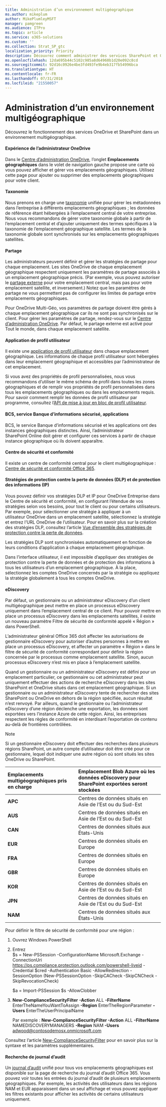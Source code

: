 ```yaml
---
title: Administration d’un environnement multigéographique
ms.author: mikeplum
author: MikePlumleyMSFT
manager: pamgreen
ms.audience: ITPro
ms.topic: article
ms.service: o365-solutions
ms.custom: ''
ms.collection: Strat_SP_gtc
localization_priority: Priority
description: Découvrez comment administrer des services SharePoint et OneDrive dans un environnement multigéographique.
ms.openlocfilehash: 12da695b44c5102c985a8d64960b1d20e092c8cd
ms.sourcegitcommit: 92d16c0926e4be3fd493fe9b4eb317fb54996bca
ms.translationtype: HT
ms.contentlocale: fr-FR
ms.lasthandoff: 07/31/2018
ms.locfileid: "21550057"
---
```

# <a name="administering-a-multi-geo-environment"></a>Administration d’un environnement multigéographique

Découvrez le fonctionnement des services OneDrive et SharePoint dans un environnement multigéographique.

#### <a name="onedrive-administrator-experience"></a>Expérience de l’administrateur OneDrive

Dans le [Centre d’administration OneDrive](https://admin.onedrive.com), l’onglet **Emplacements géographiques** dans le volet de navigation gauche propose une carte où vous pouvez afficher et gérer vos emplacements géographiques. Utilisez cette page pour ajouter ou supprimer des emplacements géographiques pour votre client.

#### <a name="taxonomy"></a>Taxonomie

Nous prenons en charge une [taxonomie](https://support.office.com/article/A180FA28-6405-4679-9EC3-81D2028C4EFC) unifiée pour gérer les métadonnées dans l’entreprise à différents emplacements géographiques ; les données de référence étant hébergées à l’emplacement central de votre entreprise. Nous vous recommandons de gérer votre taxonomie globale à partir de l’emplacement central et d’ajouter uniquement des termes spécifiques à la taxonomie de l’emplacement géographique satellite. Les termes de la taxonomie globale sont synchronisés sur les emplacements géographiques satellites.

#### <a name="sharing"></a>Partage

Les administrateurs peuvent définir et gérer les stratégies de partage pour chaque emplacement. Les sites OneDrive de chaque emplacement géographique respectent uniquement les paramètres de partage associés à un emplacement géographique précis. (Par exemple, vous pouvez autoriser le [partage externe](https://support.office.com/article/C8A462EB-0723-4B0B-8D0A-70FEAFE4BE85) pour votre emplacement central, mais pas pour votre emplacement satellite, et inversement.) Notez que les paramètres de partage ne vous permettent pas de configurer les limites de partage entre emplacements géographiques.

Pour OneDrive Multi-Géo, vos paramètres de partage doivent être gérés à chaque emplacement géographique car ils ne sont pas synchronisés sur le client. Pour gérer les paramètres de partage, rendez-vous sur le [Centre d’administration OneDrive](https://admin.onedrive.com/?v=SharingSettings). Par défaut, le partage externe est activé pour Tout le monde, dans chaque emplacement satellite.

#### <a name="user-profile-application"></a>Application de profil utilisateur

Il existe une [application de profil utilisateur](https://support.office.com/article/494bec9c-6654-41f0-920f-f7f937ea9723) dans chaque emplacement géographique. Les informations de chaque profil utilisateur sont hébergées dans leur emplacement géographique et accessibles par l’administrateur de cet emplacement.

Si vous avez des propriétés de profil personnalisées, nous vous recommandons d’utiliser le même schéma de profil dans toutes les zones géographiques et de remplir vos propriétés de profil personnalisées dans tous les emplacements géographiques ou dans les emplacements requis. Pour savoir comment remplir les données de profil utilisateur par programme, consultez l’[API de mise à jour en bloc de profil utilisateur](https://docs.microsoft.com/fr-FR/sharepoint/dev/solution-guidance/bulk-user-profile-update-api-for-sharepoint-online).

#### <a name="bcs-secure-store-apps"></a>BCS, service Banque d’informations sécurisé, applications

BCS, le service Banque d’informations sécurisé et les applications ont des instances géographiques distinctes. Ainsi, l’administrateur SharePoint Online doit gérer et configurer ces services à partir de chaque instance géographique où ils doivent apparaître.

#### <a name="security-and-compliance-admin-center"></a>Centre de sécurité et conformité

Il existe un centre de conformité central pour le client multigéographique : [Centre de sécurité et conformité Office 365](https://protection.office.com/?rfr=AdminCenter\#/homepage).

#### <a name="information-protection-ip-data-loss-prevention-dlp-policy"></a>Stratégies de protection contre la perte de données (DLP) et de protection des informations (IP)

Vous pouvez définir vos stratégies DLP et IP pour OneDrive Entreprise dans le Centre de sécurité et conformité, en configurant l’étendue de vos stratégies selon vos besoins, pour tout le client ou pour certains utilisateurs. Par exemple, pour sélectionner une stratégie à appliquer à un utilisateur OneDrive dans un emplacement satellite, sélectionnez la stratégie et entrez l’URL OneDrive de l’utilisateur. Pour en savoir plus sur la création des stratégies DLP, consultez l’article [Vue d’ensemble des stratégies de protection contre la perte de données](https://support.office.com/article/1966b2a7-d1e2-4d92-ab61-42efbb137f5e).

Les stratégies DLP sont synchronisées automatiquement en fonction de leurs conditions d’application à chaque emplacement géographique.

Dans l’interface utilisateur, il est impossible d’appliquer des stratégies de protection contre la perte de données et de protection des informations à tous les utilisateurs d’un emplacement géographique. À la place, sélectionnez les comptes OneDrive concernés par la stratégie ou appliquez la stratégie globalement à tous les comptes OneDrive.

#### <a name="ediscovery"></a>eDiscovery 

Par défaut, un gestionnaire ou un administrateur eDiscovery d’un client multigéographique peut mettre en place un processus eDiscovery uniquement dans l’emplacement central de ce client. Pour pouvoir mettre en place un processus eDiscovery dans les emplacements satellites, il existe un nouveau paramètre Filtre de sécurité de conformité appelé « Région » dans PowerShell.

L’administrateur général Office 365 doit affecter les autorisations de gestionnaire eDiscovery pour autoriser d’autres personnes à mettre en place un processus eDiscovery, et affecter un paramètre « Région » dans le filtre de sécurité de conformité correspondant pour définir la région concernée par le processus comme emplacement satellite. Sinon, aucun processus eDiscovery n’est mis en place à l’emplacement satellite.

Quand un gestionnaire ou un administrateur eDiscovery est défini pour un emplacement particulier, ce gestionnaire ou cet administrateur peut uniquement effectuer des actions de recherche eDiscovery dans les sites SharePoint et OneDrive situés dans cet emplacement géographique. Si un gestionnaire ou un administrateur eDiscovery tente de rechercher des sites SharePoint ou OneDrive en dehors de la région spécifiée, aucun résultat n’est renvoyé. Par ailleurs, quand le gestionnaire ou l’administrateur eDiscovery d’une région déclenche une exportation, les données sont exportées vers l’instance Azure de cette région. Ainsi, les entreprises respectent les règles de conformité en interdisant l’exportation de contenu au-delà de frontières contrôlées.

> [!NOTE]
> Si un gestionnaire eDiscovery doit effectuer des recherches dans plusieurs régions SharePoint, un autre compte d’utilisateur doit être créé pour ce gestionnaire, lequel doit indiquer une autre région où sont situés les sites OneDrive ou SharePoint.

<table>
<thead>
<tr class="header">
<th align="left"><strong>Emplacements multigéographiques pris en charge</strong></th>
<th align="left"><strong>Emplacement Blob Azure où les données eDiscovery pour SharePoint exportées seront stockées</strong></th>
</tr>
</thead>
<tbody>
<tr class="odd">
<td align="left"><strong>APC</strong></td>
<td align="left">Centres de données situés en Asie de l’Est ou du Sud-Est</td>
</tr>
<tr class="odd">
<td align="left"><strong>AUS</strong></td>
<td align="left">Centres de données situés en Asie de l’Est ou du Sud-Est</td>
</tr>
<tr class="even">
<td align="left"><strong>CAN</strong></td>
<td align="left">Centres de données situés aux États-Unis</td>
</tr>
<tr class="even">
<td align="left"><strong>EUR</strong></td>
<td align="left">Centres de données situés en Europe</td>
</tr>
<tr class="odd">
<td align="left"><strong>FRA</strong></td>
<td align="left">Centres de données situés en Europe</td>
</tr>
<tr class="odd">
<td align="left"><strong>GBR</strong></td>
<td align="left">Centres de données situés en Europe</td>
</tr>
<tr class="even">
<td align="left"><strong>KOR</strong></td>
<td align="left">Centres de données situés en Asie de l’Est ou du Sud-Est</td>
</tr>
<tr class="even">
<td align="left"><strong>JPN </strong></td>
<td align="left">Centres de données situés en Asie de l’Est ou du Sud-Est</td>
</tr>
<tr class="odd">
<td align="left"><strong>NAM</strong></td>
<td align="left">Centres de données situés aux États-Unis</td>
</tr>
</tbody>
</table>

Pour définir le filtre de sécurité de conformité pour une région :

1.  Ouvrez Windows PowerShell

2.  Entrez   
    $s = New-PSSession -ConfigurationName Microsoft.Exchange -ConnectionUri <https://ps.compliance.protection.outlook.com/powershell-liveid> -Credential $cred -Authentication Basic -AllowRedirection -SessionOption (New-PSSessionOption -SkipCACheck -SkipCNCheck -SkipRevocationCheck)

    $a = Import-PSSession $s -AllowClobber  

3.  **New-ComplianceSecurityFilter** **-Action** ALL **-FilterName** EnterTheNameYouWantToAssign **-Region** EnterTheRegionParameter **-Users** EnterTheUserPrincipalName

    Par exemple : **New-ComplianceSecurityFilter -Action** ALL **-FilterName** NAMEDISCOVERYMANAGERS **-Region** NAM **-Users** adwood@contosodemosx.onmicrosoft.com

Consultez l’article [New-ComplianceSecurityFilter](https://technet.microsoft.com/library/mt210915(v=exchg.160).aspx) pour en savoir plus sur la syntaxe et les paramètres supplémentaires.

#### <a name="audit-log-search"></a>Recherche de journal d’audit

Un [journal d’audit](https://support.office.com/article/0d4d0f35-390b-4518-800e-0c7ec95e946c) unifié pour tous vos emplacements géographiques est disponible sur la page de recherche du journal d’audit Office 365. Vous pouvez voir toutes les entrées du journal d’audit de plusieurs emplacements géographiques. Par exemple, les activités des utilisateurs dans les régions NAM et EUR apparaissent dans un seul affichage et vous pouvez appliquer les filtres existants pour afficher les activités de certains utilisateurs uniquement.
